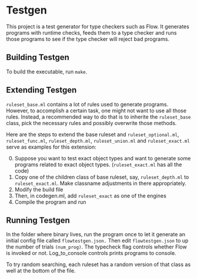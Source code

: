 # Testgen
This project is a test generator for type checkers such as Flow. It
generates programs with runtime checks, feeds them to a type checker
and runs those programs to see if the type checker will reject bad
programs.

## Building Testgen
To build the executable, run `make`.

## Extending Testgen
`ruleset_base.ml` contains a lot of rules used to generate
programs. However, to accomplish a certain task, one might not want to
use all those rules. Instead, a recommended way to do that is to
inherite the `ruleset_base` class, pick the necessary rules and
possibly overwrite those methods. 

Here are the steps to extend the 
base ruleset and `ruleset_optional.ml`, `ruleset_func.ml`,
`ruleset_depth.ml`, `ruleset_union.ml` and `ruleset_exact.ml` serve as
examples for this extension:

0. Suppose you want to test exact object types and want to generate
   some programs related to exact object types. (`ruleset_exact.ml`
   has all the code)
1. Copy one of the children class of base ruleset, say,
   `ruleset_depth.ml` to `ruleset_exact.ml`. Make classname
   adjustments in there appropriately.
2. Modify the build file
3. Then, in codegen.ml, add `ruleset_exact` as one of the engines
4. Compile the program and run
 
## Running Testgen
In the folder where binary lives, run the program once to let it
generate an initial config file called `flowtestgen.json.` Then edit
`flowtestgen.json` to up the number of trials `(num_prog)`. The
typecheck flag controls whether Flow is invoked or not.
Log_to_console controls prints programs to console.

To try random searching,  each ruleset has a random version of that
class as well at the bottom of the file.
